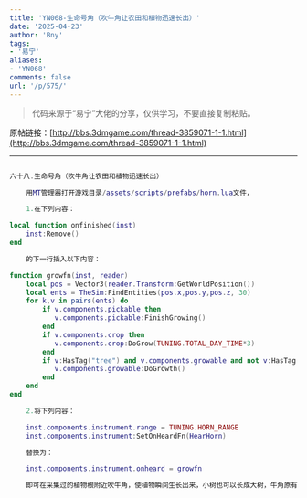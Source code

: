 ```yaml
---
title: 'YN068-生命号角（吹牛角让农田和植物迅速长出）'
date: '2025-04-23'
author: 'Bny'
tags:
- '易宁'
aliases:
- 'YN068'
comments: false
url: '/p/575/'
---
```


> 代码来源于“易宁”大佬的分享，仅供学习，不要直接复制粘贴。

原帖链接：[http://bbs.3dmgame.com/thread-3859071-1-1.html](http://bbs.3dmgame.com/thread-3859071-1-1.html)

---

```lua  

六十八.生命号角（吹牛角让农田和植物迅速长出）

	用MT管理器打开游戏目录/assets/scripts/prefabs/horn.lua文件，

	1.在下列内容：

local function onfinished(inst)
	inst:Remove()
end

	的下一行插入以下内容：

function growfn(inst, reader)
	local pos = Vector3(reader.Transform:GetWorldPosition())
	local ents = TheSim:FindEntities(pos.x,pos.y,pos.z, 30)
	for k,v in pairs(ents) do
		if v.components.pickable then
		   v.components.pickable:FinishGrowing()
		end
		if v.components.crop then
		   v.components.crop:DoGrow(TUNING.TOTAL_DAY_TIME*3)
		end
		if v:HasTag("tree") and v.components.growable and not v:HasTag("stump") then
		   v.components.growable:DoGrowth()
		end
	end
end

	2.将下列内容：

	inst.components.instrument.range = TUNING.HORN_RANGE
	inst.components.instrument:SetOnHeardFn(HearHorn)

	替换为：

	inst.components.instrument.onheard = growfn

	即可在采集过的植物根附近吹牛角，使植物瞬间生长出来，小树也可以长成大树，牛角原有让牛跟随功能失效

```  

